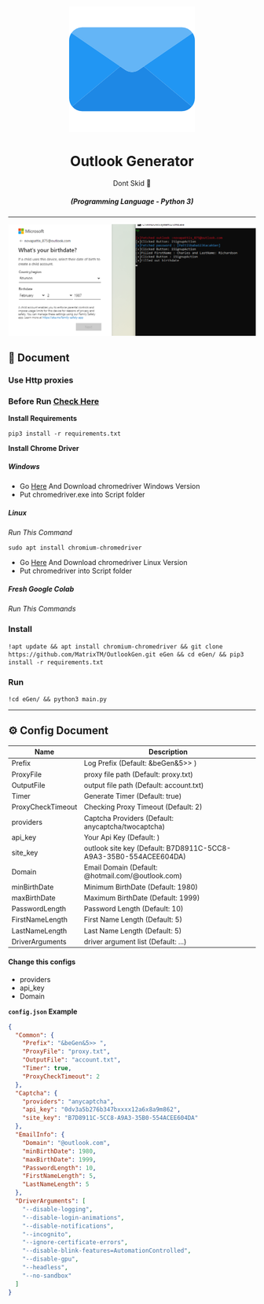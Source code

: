 <p align="center"><img src="01.png" alt="outlook"></p>
<div align="center" style="margin-top: 0;">
   <h1>Outlook Generator</h1>
   <p>Dont Skid 👀</p>
</div>
<em><h5 align="center">(Programming Language - Python 3)</h5></em>
<p align="center">


---

<p align="center"><img src="02.png" width="570" alt="outlook"></p>

## 📝 Document

### Use Http proxies
### Before Run [Check Here](#config_doc)


**Install Requirements**

```
pip3 install -r requirements.txt
```

**Install Chrome Driver**

##### Windows

[//]: # (###### Alos You Can Watch [This Video]&#40;https://youtube.com&#41;)

- Go [Here](https://chromedriver.chromium.org/downloads) And Download chromedriver Windows Version
- Put chromedriver.exe into Script folder

##### Linux

*Run This Command*

```shell script
sudo apt install chromium-chromedriver
```

- Go [Here](https://chromedriver.chromium.org/downloads) And Download chromedriver Linux Version
- Put chromedriver into Script folder

##### Fresh Google Colab

*Run This Commands*

### Install

```shell
!apt update && apt install chromium-chromedriver && git clone https://github.com/MatrixTM/OutlookGen.git eGen && cd eGen/ && pip3 install -r requirements.txt
```

### Run

```shell
!cd eGen/ && python3 main.py
```

---
<div id="config_doc">

## ⚙️ Config Document

| Name              | Description                                                      |
|-------------------|------------------------------------------------------------------|
| Prefix            | Log Prefix (Default: &beGen&5>> )                                |
| ProxyFile         | proxy file path (Default: proxy.txt)                             |
| OutputFile        | output file path (Default: account.txt)                          |
| Timer             | Generate Timer (Default: true)                                   |
| ProxyCheckTimeout | Checking Proxy Timeout (Default: 2)                              |
| providers         | Captcha Providers (Default: anycaptcha/twocaptcha)               |
| api_key           | Your Api Key (Default: )                                         |
| site_key          | outlook site key (Default: B7D8911C-5CC8-A9A3-35B0-554ACEE604DA) |
| Domain            | Email Domain (Default: @hotmail.com/@outlook.com)                |
| minBirthDate      | Minimum BirthDate (Default: 1980)                                |
| maxBirthDate      | Maximum BirthDate (Default: 1999)                                |
| PasswordLength    | Password Length (Default: 10)                                    |
| FirstNameLength   | First Name Length (Default: 5)                                   |
| LastNameLength    | Last Name Length (Default: 5)                                    |
| DriverArguments   | driver argument list (Default: ...)                              |

</div>

#### Change this configs

- providers
- api_key
- Domain

**`config.json` Example**

```json
{
  "Common": {
    "Prefix": "&beGen&5>> ",
    "ProxyFile": "proxy.txt",
    "OutputFile": "account.txt",
    "Timer": true,
    "ProxyCheckTimeout": 2
  },
  "Captcha": {
    "providers": "anycaptcha",
    "api_key": "0dv3a5b276b347bxxxx12a6x8a9m862",
    "site_key": "B7D8911C-5CC8-A9A3-35B0-554ACEE604DA"
  },
  "EmailInfo": {
    "Domain": "@outlook.com",
    "minBirthDate": 1980,
    "maxBirthDate": 1999,
    "PasswordLength": 10,
    "FirstNameLength": 5,
    "LastNameLength": 5
  },
  "DriverArguments": [
    "--disable-logging",
    "--disable-login-animations",
    "--disable-notifications",
    "--incognito",
    "--ignore-certificate-errors",
    "--disable-blink-features=AutomationControlled",
    "--disable-gpu",
    "--headless",
    "--no-sandbox"
  ]
}
```
